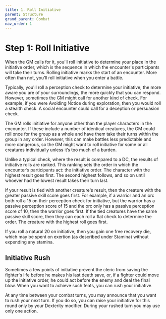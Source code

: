 ```yaml
---
title: 1. Roll Initiative
parent: Structure
grand_parent: Combat
nav_order: 1
---
```


# Step 1: Roll Initiative
When the GM calls for it, you'll roll initiative to determine your place in the initiative order, which is the sequence in which the encounter's participants will take their turns. Rolling initiative marks the start of an encounter. More often than not, you’ll roll initiative when you enter a battle.

Typically, you'll roll a perception check to determine your initiative; the more aware you are of your surroundings, the more quickly that you can respond. However, sometimes the GM might call for another kind of check. For example, if you were Avoiding Notice during exploration, then you would roll a stealth check. A social encounter could call for a deception or persuasion check.

The GM rolls initiative for anyone other than the player characters in the encounter. If these include a number of identical creatures, the GM could roll once for the group as a whole and have them take their turns within the group in any order. However, this can make battles less predictable and more dangerous, so the GM might want to roll initiative for some or all creatures individually unless it’s too much of a burden.

Unlike a typical check, where the result is compared to a DC, the results of initiative rolls are ranked. This ranking sets the order in which the encounter’s participants act: the initiative order. The character with the highest result goes first. The second highest follows, and so on until whoever had the lowest result takes their turn last.

If your result is tied with another creature's result, then the creature with the greater passive skill score goes first. For example, if a warrior and an orc both roll a 15 on their perception check for initiative, but the warrior has a passive perception score of 15 and the orc only has a passive perception score of 10, then the warrior goes first. If the tied creatures have the same passive skill score, then they can each roll a flat check to determine the order. The creature with the highest roll goes first.

If you roll a natural 20 on initiative, then you gain one free recovery die, which may be spent on exertion (as described under Stamina) without expending any stamina.

## Initiative Rush
Sometimes a few points of initiative prevent the cleric from saving the fighter's life before he makes his last death save, or, if a fighter could move up the initiative order, he could act before the enemy and deal the final blow. When you want to achieve such feats, you can rush your initiative. 

At any time between your combat turns, you may announce that you want to rush your next turn. If you do so, you can raise your initiative for this round only by your Dexterity modifier. During your rushed turn you may use only one action.
